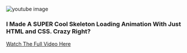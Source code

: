 ![youtube image]([https://i9.ytimg.com/vi/joWgI-s1Iho/mqdefault.jpg?v=6325f555&sqp=CNzpl5kG&rs=AOn4CLABdY__FDGit3PR9K1sVxhu6YlyZQ])
### I Made A SUPER Cool Skeleton Loading Animation With Just HTML and CSS. Crazy Right?
[Watch The Full Video Here](https://www.youtube.com/watch?v=joWgI-s1Iho)
